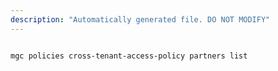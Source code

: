 ```yaml
---
description: "Automatically generated file. DO NOT MODIFY"
---
```


```cli

mgc policies cross-tenant-access-policy partners list

```